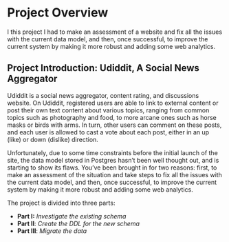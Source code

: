 # Project Overview

I this project I had to make an assessment of a website and fix all the issues with the current data model, and then, once successful, to improve the current system by making it more robust and adding some web analytics. 


## Project Introduction: Udiddit, A Social News Aggregator ##

Udiddit is a social news aggregator, content rating, and discussions website. On Udiddit, registered users are able to link to external content or post their own text content about various topics, ranging from common topics such as photography and food, to more arcane ones such as horse masks or birds with arms. In turn, other users can comment on these posts, and each user is allowed to cast a vote about each post, either in an up (like) or down (dislike) direction.

Unfortunately, due to some time constraints before the initial launch of the site, the data model stored in Postgres hasn’t been well thought out, and is starting to show its flaws. You’ve been brought in for two reasons: first, to make an assessment of the situation and take steps to fix all the issues with the current data model, and then, once successful, to improve the current system by making it more robust and adding some web analytics.

The project is divided into three parts:
 - **Part I:** *Investigate the existing schema*
 - **Part II**: *Create the DDL for the new schema*
 - **Part III**: *Migrate the data*
